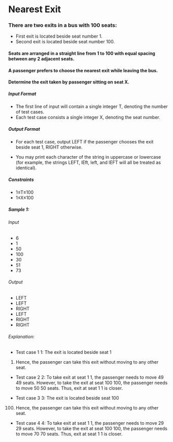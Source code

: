 # Nearest Exit
### There are two exits in a bus with 100 seats:
- First exit is located beside seat number 1.
- Second exit is located beside seat number 100.

#### Seats are arranged in a straight line from 1 to 100 with equal spacing between any 2 adjacent seats.

#### A passenger prefers to choose the nearest exit while leaving the bus.

#### Determine the exit taken by passenger sitting on seat X.

##### Input Format
- The first line of input will contain a single integer T, denoting the number of test cases.
- Each test case consists a single integer X, denoting the seat number.

##### Output Format
- For each test case, output LEFT if the passenger chooses the exit beside seat 1, RIGHT otherwise.

- You may print each character of the string in uppercase or lowercase (for example, the strings LEFT, lEft, left, and lEFT will all be treated as identical).

##### Constraints
- 1≤T≤100
- 1≤X≤100

##### Sample 1:

###### Input
- 6
- 1
- 50
- 100
- 30
- 51
- 73

###### Output
- LEFT
- LEFT
- RIGHT
- LEFT
- RIGHT
- RIGHT

###### Explanation:
- Test case 
1
1: The exit is located beside seat 
1
1. Hence, the passenger can take this exit without moving to any other seat.

- Test case 
2
2: To take exit at seat 
1
1, the passenger needs to move 
49
49 seats. However, to take the exit at seat 
100
100, the passenger needs to move 
50
50 seats. Thus, exit at seat 
1
1 is closer.

- Test case 
3
3: The exit is located beside seat 
100
100. Hence, the passenger can take this exit without moving to any other seat.

- Test case 
4
4: To take exit at seat 
1
1, the passenger needs to move 
29
29 seats. However, to take the exit at seat 
100
100, the passenger needs to move 
70
70 seats. Thus, exit at seat 
1
1 is closer.